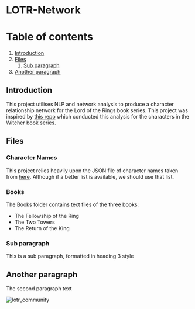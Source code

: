 # LOTR-Network

# Table of contents
1. [Introduction](#introduction)
2. [Files](#files)
    1. [Sub paragraph](#subparagraph1)
3. [Another paragraph](#paragraph2)

##  Introduction <a name="introduction"></a>

This project utilises NLP and network analysis to produce a character relationship network for the Lord of the Rings book series. This project was inspired by <a href="https://github.com/thu-vu92/the_witcher_network">this repo</a> which conducted this analysis for the characters in the Witcher book series.

## Files <a name="files"></a>

### Character Names

This project relies heavily upon the JSON file of character names taken from <a href="https://www.scarymommy.com/lord-of-the-rings-names">here</a>. Although if a better list is available, we should use that list.

### Books

The Books folder contains text files of the three books:

 * The Fellowship of the Ring 
 * The Two Towers 
 * The Return of the King

### Sub paragraph <a name="subparagraph1"></a>
This is a sub paragraph, formatted in heading 3 style

## Another paragraph <a name="paragraph2"></a>
The second paragraph text

![lotr_community](https://user-images.githubusercontent.com/67926222/177037456-3648bf70-31b3-4ae4-9a85-b8fde8f18aa1.png)
